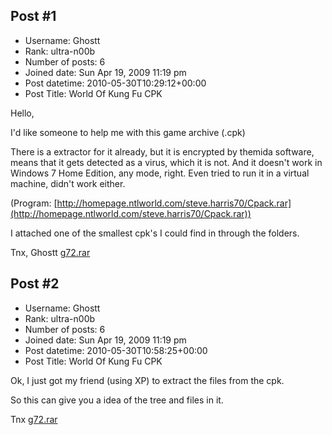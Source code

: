 ## Post #1
- Username: Ghostt
- Rank: ultra-n00b
- Number of posts: 6
- Joined date: Sun Apr 19, 2009 11:19 pm
- Post datetime: 2010-05-30T10:29:12+00:00
- Post Title: World Of Kung Fu CPK

Hello,

I'd like someone to help me with this game archive (.cpk)

There is a extractor for it already, but it is encrypted by themida software, means that it gets detected as a virus, which it is not. And it doesn't work in Windows 7 Home Edition, any mode, right. Even tried to run it in a virtual machine, didn't work either.

(Program: [http://homepage.ntlworld.com/steve.harris70/Cpack.rar](http://homepage.ntlworld.com/steve.harris70/Cpack.rar))

I attached one of the smallest cpk's I could find in through the folders.

Tnx,
Ghostt
[g72.rar](https://xentaxbackup.github.io/file/3087_g72.rar)
## Post #2
- Username: Ghostt
- Rank: ultra-n00b
- Number of posts: 6
- Joined date: Sun Apr 19, 2009 11:19 pm
- Post datetime: 2010-05-30T10:58:25+00:00
- Post Title: World Of Kung Fu CPK

Ok, I just got my friend (using XP) to extract the files from the cpk.

So this can give you a idea of the tree and files in it.

Tnx
[g72.rar](https://xentaxbackup.github.io/file/3088_g72.rar)
